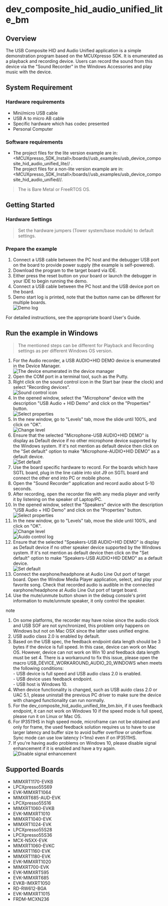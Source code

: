 # dev_composite_hid_audio_unified_lite_bm




## Overview

The USB Composite HID and Audio Unified application is a simple demonstration program based on the MCUXpresso SDK. 
It is enumerated as a playback and recording device. Users can record the sound from this device via the "Sound Recorder" in the Windows Accessories and play music with the device.


## System Requirement

### Hardware requirements

- Mini/micro USB cable
- USB A to micro AB cable
- Specific hardware which has codec presented
- Personal Computer


### Software requirements

- The project files for the lite version example are in: 
<br> <MCUXpresso_SDK_Install>/boards/<board>/usb_examples/usb_device_composite_hid_audio_unified_lite/<rtos>/
<toolchain>.
<br>  The project files for a non-lite version example are in: 
<br> <MCUXpresso_SDK_Install>/boards/<board>/usb_examples/usb_device_composite_hid_audio_unified/<rtos>/<toolchain>.
> The <rtos> is Bare Metal or FreeRTOS OS.


## Getting Started

### Hardware Settings

> Set the hardware jumpers (Tower system/base module) to default settings.


### Prepare the example

1.  Connect a USB cable between the PC host and the debugger USB port on the board to provide power supply (the example is self-powered).
2.  Download the program to the target board via IDE.
3.  Either press the reset button on your board or launch the debugger in your IDE to begin running the demo.
4.  Connect a USB cable between the PC host and the USB device port on the board.
5.  Demo start log is printed, note that the button name can be different for multiple boards.
<br>![Demo log](usb_device_composite_hid_audio_unified_start_log.jpg "Demo log")

For detailed instructions, see the appropriate board User's Guide.


## Run the example in Windows

> The mentioned steps can be different for Playback and Recording settings as per different Windows OS version.

1.  For the Audio recorder, a USB AUDIO+HID DEMO device is enumerated in the Device Manager.
<br>![The device enumerated in the device manager](usb_device_composite_hid_audio_device_manager.jpg "The device enumerated in the device manager")
2.  Open the COM port in a terminal tool, such as the Putty.
3.  Right click on the sound control icon in the Start bar (near the clock) and select "Recording devices".
<br>![Sound control icon](usb_device_composite_hid_audio_right_click_icon.jpg "Sound control icon")
4.  In the opened window, select the "Microphone" device with the description "USB Audio + HID Demo" and click on the "Properties" button.
<br>![Select properties](usb_device_composite_hid_audio_unified_recorder_property.jpg "Select properties")
5.  In the new window, go to "Levels" tab, move the slide until 100%, and click on "OK".
<br>![Change level](usb_device_composite_hid_audio_unified_recorder_change_level.jpg "Change level")
6.  Ensure that the selected "Microphone-USB AUDIO+HID DEMO" is display as Default device if no other microphone device supported by the Windows system. If it's not mention as default device then click on the "Set default" option to make "Microphone-AUDIO+HID DEMO" as a default device.
<br>![Set default](usb_device_composite_hid_audio_unified_recorder_default.jpg "Set default")
7.  Use the board specific hardware to record. For the boards which have SGTL board, plug in the line cable into slot J9 on SGTL board and connect the other end into PC or mobile phone.
8.  Open the "Sound Recorder" application and record audio about 5-10 seconds.
9.  After recording, open the recorder file with any media player and verify it by listening on the speaker of Laptop/PC.
10.  In the opened window, select the "Speakers" device with the description "USB Audio + HID Demo" and click on the "Properties" button.
<br>![Select properties](usb_device_composite_hid_audio_unified_speaker_property.jpg "Select properties")
11.  In the new window, go to "Levels" tab, move the slide until 100%, and click on "OK".
<br>![Change level](usb_device_composite_hid_audio_unified_speaker_change_level.jpg "Change level")
<br>![Auido control log](usb_device_composite_hid_audio_unified_speaker_control_log.jpg "Auido control log")
12.  Ensure that the selected "Speakers-USB AUDIO+HID DEMO" is display as Default device if no other speaker device supported by the Windows system. 
If it's not mention as default device then click on the "Set default" option to make "Speakers-USB AUDIO+HID DEMO" as a default device. 
<br>![Set default](usb_device_composite_hid_audio_unified_speaker_default.jpg "Set default")
13.  Connect the earphone/headphone at Audio Line Out port of target board. Open the Window Media Player application, select, and play your favorite song. Check that recorded audio is audible in the connected earphone/headphone at Audio Line Out port of target board.
14.  Use the mute/unmute button shown in the debug console's print information to mute/unmute speaker, it only control the speaker.

note<br>
1.  On some platforms, the recorder may have noise since the audio clock and USB SOF are not synchronized, this problem only happens on Windows but not on 
Mac OSX since the latter uses unified engine.
2.  USB audio class 2.0 is enabled by default.
3.  Based on the USB spec, the feedback endpoint data length should be 3 bytes if the device is full speed. In this case, device can work on Mac OS. However, device can not work on Win 10 and feedback data length must be set 4. There is a workaround to fix this issue, please open the macro
USB_DEVICE_WORKAROUND_AUDIO_20_WINDOWS when meets the following conditions:
<br> - USB device is full speed and USB audio class 2.0 is enabled.
<br> - USB device uses feedback endpoint.
<br> - USB host is Windows 10.
4.  When device functionality is changed, such as USB auido class 2.0 or UAC 5.1, please uninstall the previous PC driver to make sure the device with changed functionality can run normally.
5.  For the dev_composite_hid_audio_unified_lite_bm.bin, if it uses feedback endpoint, it can not work on Windows 10 if the speed mode is full speed, please run it on Linux or Mac OS.
6.  For IP3511HS in high speed mode, microframe can not be obtained and only for frame, the used feedback solution requires us to have to use larger latency and buffer size to avoid buffer overflow or underflow. Sync mode can use
    low latency (<1ms) even if on IP3511HS.
7.  If you're having audio problems on Windows 10, please disable signal enhancement if it is enabled and have a try again.
<br>![Disable signal enhancement](usb_device_audio_recorder_signal_enhancement.jpg "Disable signal enhancement")



## Supported Boards
- MIMXRT1170-EVKB
- LPCXpresso55S69
- EVK-MIMXRT1064
- MIMXRT685-AUD-EVK
- LPCXpresso55S16
- MIMXRT1060-EVKB
- EVK-MIMXRT1010
- MIMXRT1040-EVK
- MIMXRT1024-EVK
- LPCXpresso55S28
- LPCXpresso55S36
- MCX-N5XX-EVK
- MIMXRT1060-EVKC
- MIMXRT1160-EVK
- MIMXRT1180-EVK
- EVK-MIMXRT1020
- MIMXRT700-EVK
- EVK-MIMXRT595
- EVK-MIMXRT685
- EVKB-IMXRT1050
- RD-RW612-BGA
- EVK-MIMXRT1015
- FRDM-MCXN236
